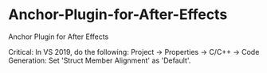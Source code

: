 # Anchor-Plugin-for-After-Effects
Anchor Plugin for After Effects

Critical: In VS 2019, do the following:
Project -> Properties -> C/C++ -> Code Generation: Set 'Struct Member Alignment' as 'Default'.

